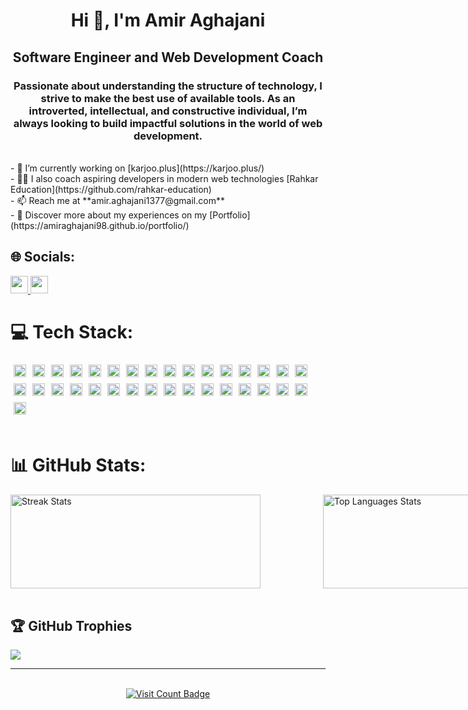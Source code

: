 <div align="center">
<h1>Hi 👋, I'm Amir Aghajani</h1>
<h2>Software Engineer and Web Development Coach</h2><h3> Passionate about understanding the structure of technology, I strive to make the best use of available tools. As an introverted, intellectual, and constructive individual, I’m always looking to build impactful solutions in the world of web development.</h3></div>
<br>- 🔭 I’m currently working on [karjoo.plus](https://karjoo.plus/)<br>- 🧑‍🏫 I also coach aspiring developers in modern web technologies [Rahkar Education](https://github.com/rahkar-education)<br>- 📫 Reach me at **amir.aghajani1377@gmail.com**<br>- 📄 Discover more about my experiences on my [Portfolio](https://amiraghajani98.github.io/portfolio/)<br>


## 🌐 Socials:
<a href="https://www.instagram.com/amiir_aghajani98/profilecard/?igsh=MWF0ZjdtbXA0bDRubA==">
  <img src="https://img.shields.io/badge/Instagram-%23E4405F.svg?logo=Instagram&logoColor=white" height="28">
</a>
<a href="https://www.linkedin.com/in/amir-aghajani/">
  <img src="https://img.shields.io/badge/LinkedIn-%230077B5.svg?logo=linkedin&logoColor=white" height="28">
</a>

<br>

# 💻 Tech Stack:
<div style="display: flex; flex-wrap: wrap; justify-content: stretch; gap: 10; width:100% ;">
<img src="https://img.shields.io/badge/html5-%23E34F26.svg?style=plastic&logo=html5&logoColor=white" height="20" style="margin: 5px;">
  <img src="https://img.shields.io/badge/-GraphQL-E10098?style=plastic&logo=graphql&logoColor=white" height="20" style="margin: 5px;">
  <img src="https://img.shields.io/badge/vercel-%23000000.svg?style=plastic&logo=vercel&logoColor=white" height="20" style="margin: 5px;">
  <img src="https://img.shields.io/badge/AWS-%23FF9900.svg?style=plastic&logo=amazon-aws&logoColor=white" height="20" style="margin: 5px;">
  <img src="https://img.shields.io/badge/Next-black?style=plastic&logo=next.js&logoColor=white" height="20" style="margin: 5px;">
  <img src="https://img.shields.io/badge/yarn-%232C8EBB.svg?style=plastic&logo=yarn&logoColor=white" height="20" style="margin: 5px;">
  <img src="https://img.shields.io/badge/react-%2320232a.svg?style=plastic&logo=react&logoColor=%2361DAFB" height="20" style="margin: 5px;">
  <img src="https://img.shields.io/badge/tailwindcss-%2338B2AC.svg?style=plastic&logo=tailwind-css&logoColor=white" height="20" style="margin: 5px;">
  <img src="https://img.shields.io/badge/React_Router-CA4245?style=plastic&logo=react-router&logoColor=white" height="20" style="margin: 5px;">
  <img src="https://img.shields.io/badge/WordPress-%23117AC9.svg?style=plastic&logo=WordPress&logoColor=white" height="20" style="margin: 5px;">
  <img src="https://img.shields.io/badge/mysql-4479A1.svg?style=plastic&logo=mysql&logoColor=white" height="20" style="margin: 5px;">
  <img src="https://img.shields.io/badge/postgres-%23316192.svg?style=plastic&logo=postgresql&logoColor=white" height="20" style="margin: 5px;">
  <img src="https://img.shields.io/badge/github-%23121011.svg?style=plastic&logo=github&logoColor=white" height="20" style="margin: 5px;">
  <img src="https://img.shields.io/badge/chart.js-F5788D.svg?style=plastic&logo=chart.js&logoColor=white" height="20" style="margin: 5px;">
  <img src="https://img.shields.io/badge/-ApolloGraphQL-311C87?style=plastic&logo=apollo-graphql" height="20" style="margin: 5px;">
  <img src="https://img.shields.io/badge/JWT-black?style=plastic&logo=JSON%20web%20tokens" height="20" style="margin: 5px;">
  <img src="https://img.shields.io/badge/bootstrap-%238511FA.svg?style=plastic&logo=bootstrap&logoColor=white" height="20" style="margin: 5px;">
  <img src="https://img.shields.io/badge/css3-%231572B6.svg?style=plastic&logo=css3&logoColor=white" height="20" style="margin: 5px;">
  <img src="https://img.shields.io/badge/ESLint-4B3263?style=plastic&logo=eslint&logoColor=white" height="20" style="margin: 5px;">
  <img src="https://img.shields.io/badge/docker-%230db7ed.svg?style=plastic&logo=docker&logoColor=white" height="20" style="margin: 5px;">
  <img src="https://img.shields.io/badge/Trello-%23026AA7.svg?style=plastic&logo=Trello&logoColor=white" height="20" style="margin: 5px;">
  <img src="https://img.shields.io/badge/SASS-hotpink.svg?style=plastic&logo=SASS&logoColor=white" height="20" style="margin: 5px;">
  <img src="https://img.shields.io/badge/MUI-%230081CB.svg?style=plastic&logo=mui&logoColor=white" height="20" style="margin: 5px;">
  <img src="https://img.shields.io/badge/Mantine-ffffff?style=plastic&logo=Mantine&logoColor=339af0" height="20" style="margin: 5px;">
  <img src="https://img.shields.io/badge/React%20Hook%20Form-%23EC5990.svg?style=plastic&logo=reacthookform&logoColor=white" height="20" style="margin: 5px;">
  <img src="https://img.shields.io/badge/Postman-FF6C37?style=plastic&logo=postman&logoColor=white" height="20" style="margin: 5px;">
  <img src="https://img.shields.io/badge/typescript-%23007ACC.svg?style=plastic&logo=typescript&logoColor=white" height="20" style="margin: 5px;">
  <img src="https://img.shields.io/badge/NPM-%23CB3837.svg?style=plastic&logo=npm&logoColor=white" height="20" style="margin: 5px;">
  <img src="https://img.shields.io/badge/Sequelize-52B0E7?style=plastic&logo=Sequelize&logoColor=white" height="20" style="margin: 5px;">
  <img src="https://img.shields.io/badge/git-%23F05033.svg?style=plastic&logo=git&logoColor=white" height="20" style="margin: 5px;">
  <img src="https://img.shields.io/badge/github%20actions-%232671E5.svg?style=plastic&logo=githubactions&logoColor=white" height="20" style="margin: 5px;">
  <img src="https://img.shields.io/badge/gitlab-%23181717.svg?style=plastic&logo=gitlab&logoColor=white" height="20" style="margin: 5px;">
  <img src="https://img.shields.io/badge/prettier-%23F7B93E.svg?style=plastic&logo=prettier&logoColor=black" height="20" style="margin: 5px;">
</div>

<br>

# 📊 GitHub Stats:
<div style="display: flex; justify-content: stretch; align-items: center; width: 100%">
  <img src="https://github-readme-streak-stats.herokuapp.com/?user=AmirAghajani98&theme=nightowl&hide_border=false" alt="Streak Stats" style="width: 400px; height: 150px; margin-right: 100px;">
  <img src="https://github-readme-stats.vercel.app/api/top-langs/?username=AmirAghajani98&theme=nightowl&hide_border=false&include_all_commits=true&count_private=true&layout=compact" alt="Top Languages Stats" style="width: 400px; height: 150px;">
</div>

<br>

## 🏆 GitHub Trophies
![](https://github-profile-trophy.vercel.app/?username=AmirAghajani98&theme=algolia&no-frame=true&no-bg=true&margin-w=4)

---
<br>

<div align="center">
  <a href="https://visitcount.itsvg.in">
    <img src="https://visitcount.itsvg.in/api?id=AmirAghajani98&icon=0&color=11" alt="Visit Count Badge">
  </a>
</div>

